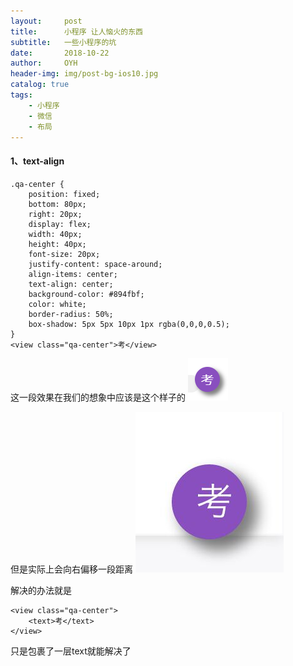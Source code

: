 ```yaml
---
layout:     post
title:      小程序 让人恼火的东西
subtitle:   一些小程序的坑
date:       2018-10-22
author:     OYH
header-img: img/post-bg-ios10.jpg
catalog: true
tags:
    - 小程序
    - 微信
    - 布局
---
```

#### 1、text-align

```
.qa-center {
    position: fixed;
    bottom: 80px;
    right: 20px;
    display: flex;
    width: 40px;
    height: 40px;
    font-size: 20px;
    justify-content: space-around;
    align-items: center;
    text-align: center;
    background-color: #894fbf;
    color: white;
    border-radius: 50%;
    box-shadow: 5px 5px 10px 1px rgba(0,0,0,0.5);
}
<view class="qa-center">考</view>
```
这一段效果在我们的想象中应该是这个样子的
![image](/img/wx/mini/koa.jpg)

但是实际上会向右偏移一段距离
![image](/img/wx/mini/kao02.jpg)

解决的办法就是
```
<view class="qa-center">
    <text>考</text>
</view>
```
只是包裹了一层text就能解决了

